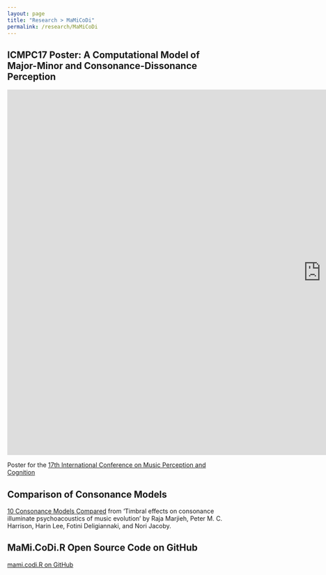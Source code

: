 ```yaml
---
layout: page
title: "Research > MaMiCoDi"
permalink: /research/MaMiCoDi
---
```


## ICMPC17 Poster: A Computational Model of Major-Minor and Consonance-Dissonance Perception

<iframe src="https://docs.google.com/presentation/d/e/2PACX-1vRY-20NtVFdznYj2fkgJp59ltoo5Y2MmXfUZtkw0KPVIb4XQDWIdG2Vnd_itxSS341EDGu4jd2vZ1dn/embed?start=false&loop=false&delayms=60000" frameborder="0" width="1440" height="839" allowfullscreen="true" mozallowfullscreen="true" webkitallowfullscreen="true"></iframe>  
    
Poster for the [17th International Conference on Music Perception and Cognition](https://jsmpc.org/ICMPC17/)
    
## Comparison of Consonance Models

[10 Consonance Models Compared](https://homeymusic.gitlab.io/timbre-and-consonance-paper/supplementary.html) from ‘Timbral effects on consonance illuminate psychoacoustics of music evolution’ by Raja Marjieh, Peter M. C. Harrison, Harin Lee, Fotini Deligiannaki, and Nori Jacoby.

## MaMi.CoDi.R Open Source Code on GitHub

[mami.codi.R on GitHub](https://github.com/homeymusic/mami.codi.R)
